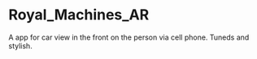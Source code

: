 # Royal_Machines_AR
A app for car view in the front on the person via cell phone. Tuneds and stylish.
